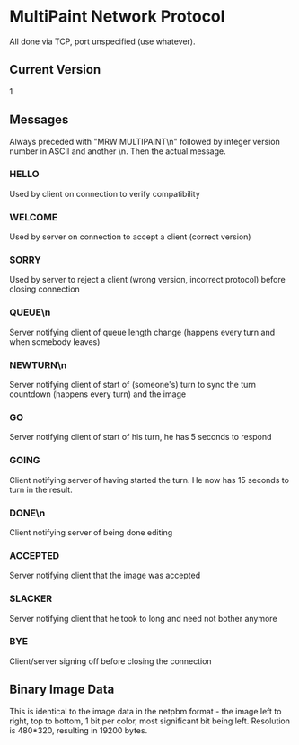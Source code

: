 # MultiPaint Network Protocol

All done via TCP, port unspecified (use whatever).

## Current Version

1

## Messages

Always preceded with "MRW MULTIPAINT\n" followed by integer version number in ASCII and another \n. Then the actual message.

### HELLO

Used by client on connection to verify compatibility

### WELCOME

Used by server on connection to accept a client (correct version)

### SORRY

Used by server to reject a client (wrong version, incorrect protocol) before closing connection

### QUEUE\n<uint>

Server notifying client of queue length change (happens every turn and when somebody leaves)

### NEWTURN\n<binary image data>

Server notifying client of start of (someone's) turn to sync the turn countdown (happens every turn) and the image

### GO

Server notifying client of start of his turn, he has 5 seconds to respond

### GOING

Client notifying server of having started the turn. He now has 15 seconds to turn in the result.

### DONE\n<binary image data>

Client notifying server of being done editing

### ACCEPTED

Server notifying client that the image was accepted

### SLACKER

Server notifying client that he took to long and need not bother anymore

### BYE

Client/server signing off before closing the connection

## Binary Image Data

This is identical to the image data in the netpbm format - the image left to right, top to bottom, 1 bit per color, most significant bit being left. Resolution is 480*320, resulting in 19200 bytes.